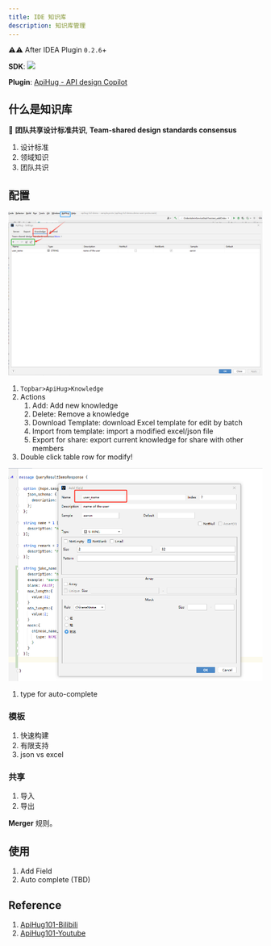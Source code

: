 ```yaml
---
title: IDE 知识库
description: 知识库管理
---
```


⚠️⚠️ After IDEA Plugin `0.2.6`+

**SDK**: <a target="_blank" href="https://search.maven.org/artifact/com.apihug/it-bom"><img src="https://img.shields.io/maven-central/v/com.apihug/it-bom.svg?label=Maven%20Central" /></a>  

**Plugin**: [ApiHug - API design Copilot](https://plugins.jetbrains.com/plugin/23534-apihug--api-design-copilot)

## 什么是知识库

🎁 **团队共享设计标准共识**, **Team-shared design standards consensus**

1. 设计标准
2. 领域知识
3. 团队共识

## 配置

![KB](../public/image/idea/050_kb_01.png)

1. `Topbar>ApiHug>Knowledge`
2. Actions
   1. Add:  Add new knowledge
   2. Delete: Remove a knowledge
   3. Download Template: download Excel template for edit by batch
   4. Import from template: import a modified excel/json file
   5. Export for share: export current knowledge for share with other members
3. Double click table row for modify!

![KB2](../public/image/idea/050_kb_02.png)

1. type for auto-complete

### 模板

1. 快速构建
2. 有限支持
3. json vs excel

### 共享

1. 导入
2. 导出

**Merger** 规则。

## 使用

1. Add Field
2. Auto complete (TBD)

## Reference

1. [ApiHug101-Bilibili](https://space.bilibili.com/666522636)
2. [ApiHug101-Youtube](https://youtube.com/@ApiHug?si=C1yw0poHA01zbmyj)

